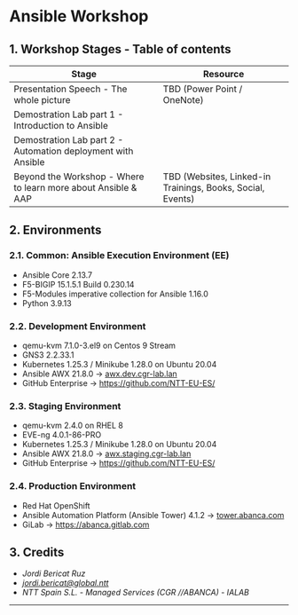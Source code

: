 # Ansible Workshop

## 1. Workshop Stages - Table of contents

| Stage | Resource |
|-|-|
| Presentation Speech - The whole picture | TBD (Power Point / OneNote) |
| Demostration Lab part 1 - Introduction to Ansible | [](/doc/workshop_lab_part_1.md) |
| Demostration Lab part 2 - Automation deployment with Ansible | [](/doc/workshop_lab_part_2.md) |
| Beyond the Workshop - Where to learn more about Ansible & AAP | TBD (Websites, Linked-in Trainings, Books, Social, Events) |

## 2. Environments

### 2.1. Common: Ansible Execution Environment (EE)

- Ansible Core 2.13.7
- F5-BIGIP 15.1.5.1 Build 0.230.14
- F5-Modules imperative collection for Ansible 1.16.0
- Python 3.9.13

### 2.2. Development Environment

- qemu-kvm 7.1.0-3.el9 on Centos 9 Stream
- GNS3 2.2.33.1
- Kubernetes 1.25.3 / Minikube 1.28.0 on Ubuntu 20.04
- Ansible AWX 21.8.0 -> [awx.dev.cgr-lab.lan](http://awx.dev.cgr-lab.lan)
- GitHub Enterprise -> <https://github.com/NTT-EU-ES/>

### 2.3. Staging Environment

- qemu-kvm 2.4.0 on RHEL 8
- EVE-ng 4.0.1-86-PRO
- Kubernetes 1.25.3 / Minikube 1.28.0 on Ubuntu 20.04
- Ansible AWX 21.8.0 -> [awx.staging.cgr-lab.lan](http://awx.staging.cgr-lab.lan)
- GitHub Enterprise -> <https://github.com/NTT-EU-ES/>

### 2.4. Production Environment

- Red Hat OpenShift
- Ansible Automation Platform (Ansible Tower) 4.1.2 -> [tower.abanca.com](tower.abanca.com)
- GiLab -> <https://abanca.gitlab.com>

## 3. Credits

- *Jordi Bericat Ruz*
- *jordi.bericat@global.ntt*
- *NTT Spain S.L. - Managed Services (CGR //ABANCA) - IALAB*

------------------------------
